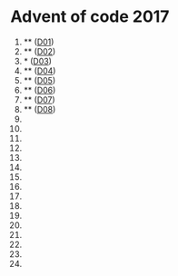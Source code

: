 # Advent of code 2017

 1. \*\* ([D01](D01))
 2. \*\* ([D02](D02))
 3. \*   ([D03](D03))
 4. \*\* ([D04](D04))
 5. \*\* ([D05](D05))
 6. \*\* ([D06](D06))
 7. \*\* ([D07](D07))
 8. \*\* ([D08](D08))
 9. 
10. 
11. 
12. 
13. 
14. 
15. 
16. 
17. 
18. 
19. 
20. 
21. 
22. 
23. 
24. 
